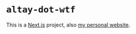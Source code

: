 # `altay-dot-wtf`

This is a [Next.js](https://nextjs.org/) project, also [my personal website](https://altay.wtf).
